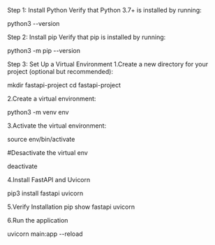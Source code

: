 Step 1: Install Python
Verify that Python 3.7+ is installed by running:

python3 --version


Step 2: Install pip
Verify that pip is installed by running:

python3 -m pip --version


Step 3: Set Up a Virtual Environment
1.Create a new directory for your project (optional but recommended):

mkdir fastapi-project
cd fastapi-project


2.Create a virtual environment:

python3 -m venv env



3.Activate the virtual environment:

source env/bin/activate


#Desactivate the virtual env

deactivate



4.Install FastAPI and Uvicorn

pip3 install fastapi uvicorn


5.Verify Installation
pip show fastapi uvicorn


6.Run the application

uvicorn main:app --reload
